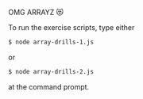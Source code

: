 OMG ARRAYZ 😻

To run the exercise scripts, type either
``` sh
$ node array-drills-1.js
```

or 

``` sh
$ node array-drills-2.js
```

at the command prompt.
